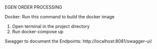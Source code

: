 EGEN ORDER PROCESSING


Docker:
Run this command to build the docker image 
1.	Open terminal in the project directory
2.	Run docker-compose up

Swagger to document the Endpoints:
http://localhost:8081/swagger-ui/

